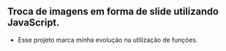 ## Troca de imagens em forma de slide utilizando JavaScript. 

- Esse projeto marca minha evolução na utilização de funções. 